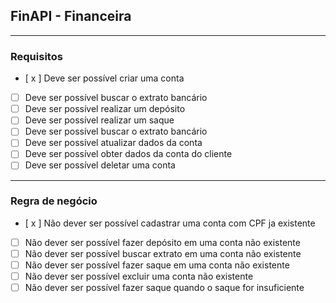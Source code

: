 ## FinAPI - Financeira

---

### Requisitos

- [ x ] Deve ser possível criar uma conta
- [ ] Deve ser possível buscar o extrato bancário
- [ ] Deve ser possível realizar um depósito
- [ ] Deve ser possível realizar um saque
- [ ] Deve ser possível buscar o extrato bancário
- [ ] Deve ser possível atualizar dados da conta
- [ ] Deve ser possível obter dados da conta do cliente
- [ ] Deve ser possível deletar uma conta

---

### Regra de negócio
- [ x ] Não dever ser possível cadastrar uma conta com CPF ja existente
- [ ] Não dever ser possível fazer depósito em uma conta não existente
- [ ] Não dever ser possível buscar extrato em uma conta não existente
- [ ] Não dever ser possível fazer saque em uma conta não existente
- [ ] Não dever ser possível excluir uma conta não existente
- [ ] Não dever ser possível fazer saque quando o saque for insuficiente